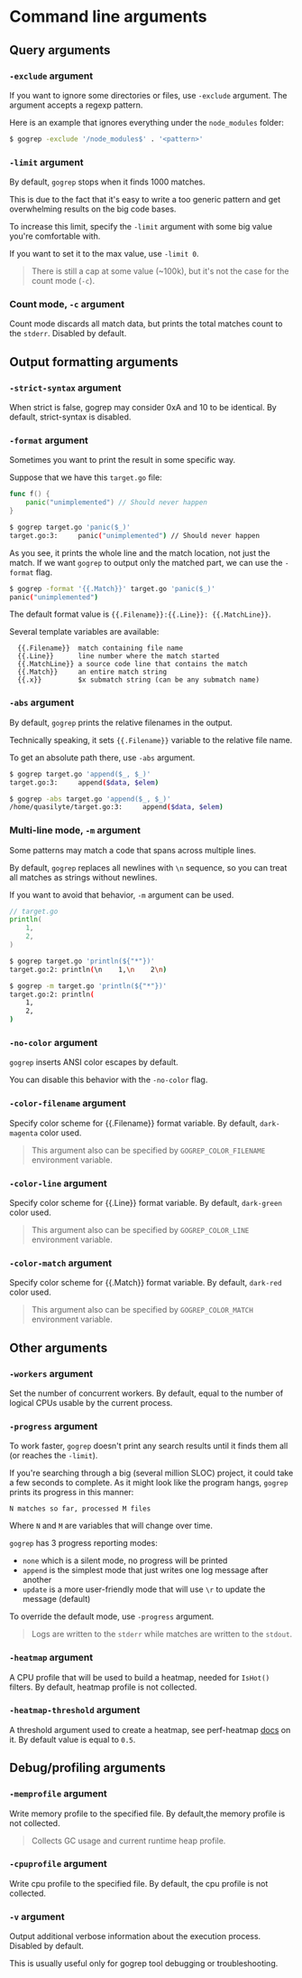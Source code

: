 # Command line arguments

## Query arguments

### `-exclude` argument

If you want to ignore some directories or files, use `-exclude` argument. The argument accepts a regexp pattern.

Here is an example that ignores everything under the `node_modules` folder:

```bash
$ gogrep -exclude '/node_modules$' . '<pattern>'
```

### `-limit` argument

By default, `gogrep` stops when it finds 1000 matches.

This is due to the fact that it's easy to write a too generic pattern and get overwhelming results on the big code
bases.

To increase this limit, specify the `-limit` argument with some big value you're comfortable with.

If you want to set it to the max value, use `-limit 0`.

> There is still a cap at some value (~100k), but it's not the case for the count mode (`-c`).

### Count mode, `-c` argument

Count mode discards all match data, but prints the total matches count to the `stderr`. Disabled by default.

## Output formatting arguments

### `-strict-syntax` argument

When strict is false, gogrep may consider 0xA and 10 to be identical. By default, strict-syntax is disabled.

### `-format` argument

Sometimes you want to print the result in some specific way.

Suppose that we have this `target.go` file:

```go
func f() {
    panic("unimplemented") // Should never happen
}
```

```bash
$ gogrep target.go 'panic($_)'
target.go:3:     panic("unimplemented") // Should never happen
```

As you see, it prints the whole line and the match location, not just the match. If we want `gogrep` to output only the
matched part, we can use the `-format` flag.

```bash
$ gogrep -format '{{.Match}}' target.go 'panic($_)'
panic("unimplemented")
```

The default format value is `{{.Filename}}:{{.Line}}: {{.MatchLine}}`.

Several template variables are available:

```
  {{.Filename}}  match containing file name
  {{.Line}}      line number where the match started
  {{.MatchLine}} a source code line that contains the match
  {{.Match}}     an entire match string
  {{.x}}         $x submatch string (can be any submatch name)
```

### `-abs` argument

By default, `gogrep` prints the relative filenames in the output.

Technically speaking, it sets `{{.Filename}}` variable to the relative file name.

To get an absolute path there, use `-abs` argument.

```bash
$ gogrep target.go 'append($_, $_)'
target.go:3:     append($data, $elem)

$ gogrep -abs target.go 'append($_, $_)'
/home/quasilyte/target.go:3:     append($data, $elem)
```

### Multi-line mode, `-m` argument

Some patterns may match a code that spans across multiple lines.

By default, `gogrep` replaces all newlines with `\n` sequence, so you can treat all matches as strings without newlines.

If you want to avoid that behavior, `-m` argument can be used.

```go
// target.go
println(
    1,
    2,
)
```

```bash
$ gogrep target.go 'println(${"*"})'
target.go:2: println(\n    1,\n    2\n)

$ gogrep -m target.go 'println(${"*"})'
target.go:2: println(
    1,
    2,
)
```

### `-no-color` argument

`gogrep` inserts ANSI color escapes by default.

You can disable this behavior with the `-no-color` flag. 

### `-color-filename` argument

Specify color scheme for {{.Filename}} format variable. By default, `dark-magenta` color used.

> This argument also can be specified by `GOGREP_COLOR_FILENAME` environment variable.

### `-color-line` argument

Specify color scheme for {{.Line}} format variable. By default, `dark-green` color used.

> This argument also can be specified by `GOGREP_COLOR_LINE` environment variable.

### `-color-match` argument

Specify color scheme for {{.Match}} format variable. By default, `dark-red` color used.

> This argument also can be specified by `GOGREP_COLOR_MATCH` environment variable.

## Other arguments

### `-workers` argument

Set the number of concurrent workers. By default, equal to the number of logical CPUs usable by the current process.

### `-progress` argument

To work faster, `gogrep` doesn't print any search results until it finds them all (or reaches the `-limit`).

If you're searching through a big (several million SLOC) project, it could take a few seconds to complete. As it might
look like the program hangs, `gogrep` prints its progress in this manner:

```
N matches so far, processed M files
```

Where `N` and `M` are variables that will change over time.

`gogrep` has 3 progress reporting modes:

* `none` which is a silent mode, no progress will be printed
* `append` is the simplest mode that just writes one log message after another
* `update` is a more user-friendly mode that will use `\r` to update the message (default)

To override the default mode, use `-progress` argument.

> Logs are written to the `stderr` while matches are written to the `stdout`.

### `-heatmap` argument

A CPU profile that will be used to build a heatmap, needed for `IsHot()` filters. By default, heatmap profile is not collected.

### `-heatmap-threshold` argument

A threshold argument used to create a heatmap, see perf-heatmap [docs](https://github.com/quasilyte/perf-heatmap) on it. By default value is equal to `0.5`.

## Debug/profiling arguments

### `-memprofile` argument

Write memory profile to the specified file. By default,the  memory profile is not collected.

> Collects GC usage and current runtime heap profile.

### `-cpuprofile` argument

Write cpu profile to the specified file. By default, the cpu profile is not collected.

### `-v` argument

Output additional verbose information about the execution process. Disabled by default.

This is usually useful only for gogrep tool debugging or troubleshooting.
